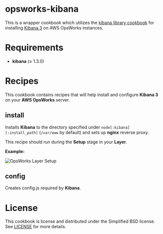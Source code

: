 opsworks-kibana
===============

This is a wrapper cookbook which utilizes the [kibana library cookbook](https://github.com/lusis/chef-kibana) for installing [Kibana 3](http://www.elasticsearch.org/overview/kibana/)
on AWS OpsWorks instances.

Requirements
============

* **kibana** (≥ 1.3.0)

Recipes
=======

This cookbook contains recipes that will help install and configure **Kibana 3**
on your **AWS OpsWorks** server.

install
-------

Installs **Kibana** to the directory specified under `node[:kibana][:install_path]`
(`/var/www` by default) and sets up **nginx** reverse proxy.

This recipe should run during the **Setup** stage in your **Layer**.

**Example:**

![OpsWorks Layer Setup](https://s3-us-west-1.amazonaws.com/opsworks-elk/opsworks_kibana--install.png)

config
------

Creates config.js required by **Kibana**.

License
=======

This cookbook is license and distributed under the Simplified BSD license. See
[LICENSE](https://github.com/verdigris-cookbooks/opsworks-kibana/blob/master/LICENSE)
for more details.
